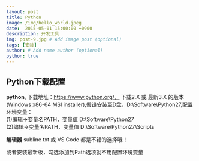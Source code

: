 ```yaml
---
layout: post
title: Python
image: /img/hello_world.jpeg
date:  2015-05-01 15:00:00 +0900  
description: 开发工具
img: post-9.jpg # Add image post (optional)
tags: [安装]
author: # Add name author (optional)
python: true
---
```

## Python下载配置 ##

**python**, 下载地址：https://www.python.org/， 下载2.X 或 最新3.X 的版本(Windows x86-64 MSI installer),假设安装至D盘，D:\Software\Python27,配置环境变量： <br>
(1)编辑->变量名PATH，变量值 D:\Software\Python27<br>
(2)编辑->变量名PATH，变量值 D:\Software\Python27\Scripts <br>

**编辑器** 
subline txt 或 VS Code 都是不错的选择哦！
  
或者安装最新版，勾选添加到Path选项就不用配置环境变量